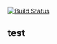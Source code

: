 [![Build Status](https://travis-ci.org/michaelliao/openweixin.svg?branch=master)](https://travis-ci.org/michaelliao/openweixin)

## test